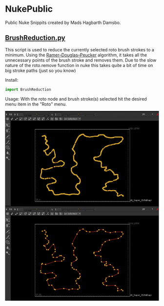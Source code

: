 # NukePublic
Public Nuke Snippits created by Mads Hagbarth Damsbo.


## [BrushReduction.py](/BrushReduction.py)


This script is used to reduce the currently selected roto brush strokes to a minimum.
Using the [Ramer–Douglas–Peucker](https://en.wikipedia.org/wiki/Ramer%E2%80%93Douglas%E2%80%93Peucker_algorithm) algorithm, it takes all the unnecessary points of the brush stroke and removes them.
Due to the slow nature of the roto.remove function in nuke this takes quite a bit of time on big stroke paths (just so you know)

Install: 
```python
import BrushReduction
```
Usage:
With the roto node and brush stroke(s) selected hit the desired menu item in the "Roto" menu.

![GitHub Logo](/Images/reducedCurve.jpg)


